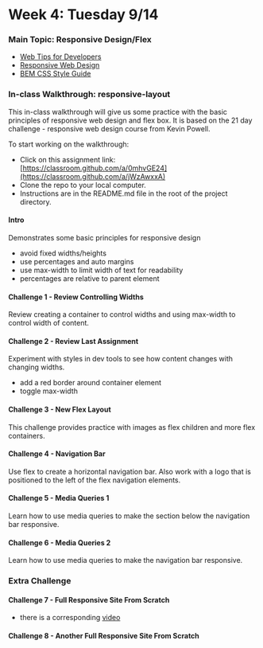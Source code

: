 # Week 4: Tuesday 9/14

### Main Topic: Responsive Design/Flex

* [Web Tips for Developers](https://www.youtube.com/watch?v=ykn4XNDwW7Q)
* [Responsive Web Design](../html-css-intro/layout/responsive-web-design/)
* [BEM CSS Style Guide](https://scalablecss.com/static/BEM-cheat-sheet-c5d485af76bc3ec0fd23140951861136.pdf)

### In-class Walkthrough: responsive-layout

This in-class walkthrough will give us some practice with the basic principles of responsive web design and flex box. It is based on the 21 day challenge - responsive web design course from Kevin Powell.

To start working on the walkthrough:

* Click on this assignment link: [https://classroom.github.com/a/0mhvGE24](https://classroom.github.com/a/jWzAwxxA)
* Clone the repo to your local computer.
* Instructions are in the README.md file in the root of the project directory.

#### Intro

Demonstrates some basic principles for responsive design

* avoid fixed widths/heights
* use percentages and auto margins
* use max-width to limit width of text for readability
* percentages are relative to parent element

#### Challenge 1 - Review Controlling Widths

Review creating a container to control widths and using max-width to control width of content.

#### Challenge 2 - Review Last Assignment

Experiment with styles in dev tools to see how content changes with changing widths.

* add a red border around container element
* toggle max-width

#### Challenge 3 - New Flex Layout

This challenge provides practice with images as flex children and more flex containers.

#### Challenge 4 - Navigation Bar

Use flex to create a horizontal navigation bar. Also work with a logo that is positioned to the left of the flex navigation elements.

#### Challenge 5 - Media Queries 1

Learn how to use media queries to make the section below the navigation bar responsive.

#### Challenge 6 - Media Queries 2

Learn how to use media queries to make the navigation bar responsive.

### Extra Challenge

#### Challenge 7 - Full Responsive Site From Scratch

* there is a corresponding [video](https://www.youtube.com/watch?v=bn-DQCifeQQ)

#### Challenge 8 - Another Full Responsive Site From Scratch

